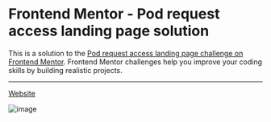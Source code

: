 # Frontend Mentor - Pod request access landing page solution

This is a solution to the [Pod request access landing page challenge on Frontend Mentor](https://www.frontendmentor.io/challenges/pod-request-access-landing-page-eyTmdkLSG). Frontend Mentor challenges help you improve your coding skills by building realistic projects.

---

[Website](https://otf31.github.io/pod-request-access-landing-page/)

![image](https://github.com/OTF31/pod-request-access-landing-page/assets/75378049/fe130a88-beb5-4286-b9de-c5647772e39a)
